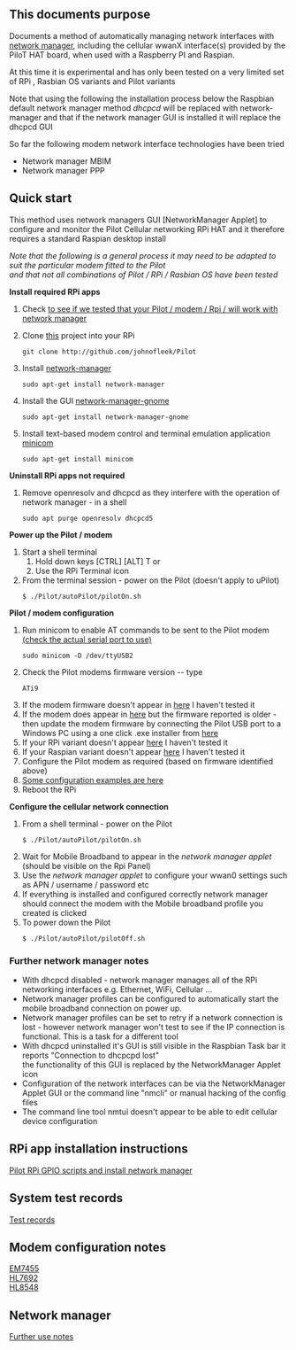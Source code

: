 ## This documents purpose 
Documents a method of automatically managing network interfaces with 
[network manager](https://developer.gnome.org/NetworkManager/stable/NetworkManager.html),
 including the cellular wwanX 
 interface(s) provided by the PiloT HAT board, when used with a Raspberry PI and Raspian.

At this time it is experimental and has only been tested on a very limited set of RPi
, Rasbian OS variants and Pilot variants 

Note that using the following the installation process below the Raspbian default network manager
 method *dhcpcd* will be replaced with network-manager and that if the network manager GUI
 is installed it will replace the dhcpcd GUI

So far the following modem network interface technologies have been tried
* Network manager MBIM
* Network manager PPP

## Quick start
This method uses network managers GUI [NetworkManager Applet] to configure and monitor the Pilot
Cellular networking RPi HAT and it therefore requires a standard Raspian desktop install

*Note that the following is a general process it may need 
to be adapted to suit the particular modem fitted to the Pilot*  
*and that not all combinations of Pilot / RPi / Rasbian OS have been tested*  

**Install required RPi apps**  

1. Check [to see if we tested that your Pilot / modem / Rpi /  will work with network
 manager](./test_configurationRecords.md)
1. Clone [this](./git.md#checkout) project into your RPi
   ```
   git clone http://github.com/johnofleek/Pilot
   ```

1. Install [network-manager](./instructions_howToInstall_gpioAndNetworkManager.md#install-network-manager)
   ```
   sudo apt-get install network-manager
   ```

1. Install the GUI [network-manager-gnome](./instructions_howToInstall_gpioAndNetworkManager.md#install-network-manager-gnome)
   ```
   sudo apt-get install network-manager-gnome
   ```

1. Install text-based modem control and terminal emulation  application [minicom](./instructions_howToInstall_gpioAndNetworkManager.md#install-minicom)
   ```
   sudo apt-get install minicom
   ```

**Uninstall RPi apps not required**

1. Remove openresolv and dhcpcd as they interfere with the operation of network manager - in a shell
   ```
   sudo apt purge openresolv dhcpcd5
   ```

**Power up the Pilot / modem**  
 
1. Start a shell terminal 
   1. Hold down keys [CTRL] [ALT] T or 
   1. Use the RPi Terminal icon
1. From the terminal session - power on the Pilot (doesn't apply to uPilot)
   ```
   $ ./Pilot/autoPilot/pilotOn.sh
   ```

**Pilot / modem configuration**  
1. Run minicom to enable AT commands to be sent to the Pilot modem [(check the actual serial port to use)](test_configurationRecords.md)
   ```
   sudo minicom -D /dev/ttyUSB2
   ```
1. Check the Pilot modems firmware version -- type 
   ```
   ATi9
   ```
  1. If the modem firmware doesn't appear in [here](test_configurationRecords.md) I haven't tested it
  1. If the modem does appear in [here](test_configurationRecords.md) but the
 firmware reported is older - then update the modem firmware by connecting the 
 Pilot USB port to a Windows PC using a 
one click .exe installer from [here](https://source.sierrawireless.com/)   
  1. If your RPi variant doesn't appear [here](test_configurationRecords.md) I haven't tested it
  1. If your Raspian variant doesn't appear [here](test_configurationRecords.md) I haven't tested it
1. Configure the Pilot modem as required (based on firmware identified above)
  1. [Some configuration examples are here](test_configurationRecords.md)
1. Reboot the RPi

  
**Configure the cellular network connection**  
1. From a shell terminal - power on the Pilot
   ```
   $ ./Pilot/autoPilot/pilotOn.sh
   ```
1. Wait for Mobile Broadband to appear in the *network manager applet* (should be visible on the Rpi Panel)
1. Use the *network manager applet*  to configure 
your wwan0 settings such as APN / username / password etc
1. If everything is installed and configured correctly network manager should 
 connect the modem with the Mobile broadband profile you created is clicked
1. To power down the Pilot 
   ```
   $ ./Pilot/autoPilot/pilotOff.sh
   ```

### Further network manager notes
* With dhcpcd disabled - network manager manages all of the RPi networking interfaces
 e.g. Ethernet, WiFi, Cellular ...
* Network manager profiles can be configured to automatically start the 
mobile broadband connection on power up.   
* Network manager profiles can be set to retry if a network connection is lost - however network manager 
won't test to see if the IP connection is functional. This is a task for a different tool 
* With dhcpcd uninstalled it's GUI is still visible in the Raspbian Task bar
it reports "Connection to dhcpcpd lost"   
the functionality of this GUI is replaced by the NetworkManager Applet icon  
* Configuration of the network interfaces can be via the NetworkManager Applet GUI or the command 
line "nmcli" or 
manual hacking of the config files  
* The command line tool nmtui doesn't appear to be able to edit cellular device configuration


## RPi app installation instructions
[Pilot RPi GPIO scripts and install network manager](./instructions_howToInstall_gpioAndNetworkManager.md)  


## System test records

[Test records](test_configurationRecords.md)  


##  Modem configuration notes
[EM7455](./instructions_EM7455.md)  
[HL7692](./instructions_HL7692.md)  
[HL8548](./instructions_HL8548.md)  



## Network manager 

[Further use notes](./instructions_networkManager.md#connection-start)  

